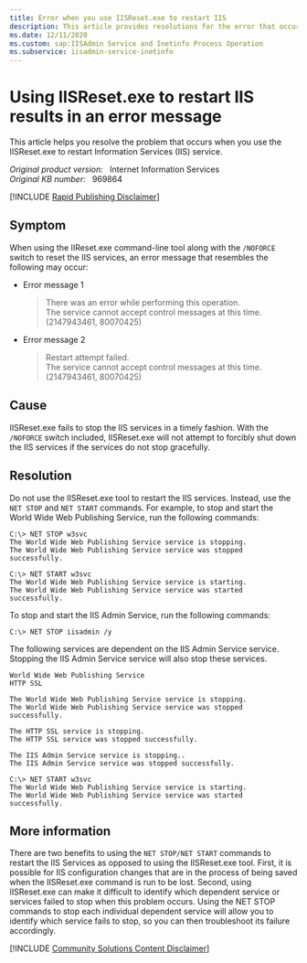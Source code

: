 ```yaml
---
title: Error when you use IISReset.exe to restart IIS
description: This article provides resolutions for the error that occurs when you use the  IISReset.exe to restart IIS service.
ms.date: 12/11/2020
ms.custom: sap:IISAdmin Service and Inetinfo Process Operation
ms.subservice: iisadmin-service-inetinfo
---
```

# Using IISReset.exe to restart IIS results in an error message

This article helps you resolve the problem that occurs when you use the IISReset.exe to restart Information Services (IIS) service.

_Original product version:_ &nbsp; Internet Information Services  
_Original KB number:_ &nbsp; 969864

[!INCLUDE [Rapid Publishing Disclaimer](../../../../includes/rapid-publishing-disclaimer.md)]

## Symptom

When using the IIReset.exe command-line tool along with the `/NOFORCE` switch to reset the IIS services, an error message that resembles the following may occur:

- Error message 1

    > There was an error while performing this operation.  
    The service cannot accept control messages at this time. (2147943461, 80070425)

- Error message 2

    > Restart attempt failed.  
    The service cannot accept control messages at this time. (2147943461, 80070425)

## Cause

IISReset.exe fails to stop the IIS services in a timely fashion. With the `/NOFORCE` switch included, IISReset.exe will not attempt to forcibly shut down the IIS services if the services do not stop gracefully.

## Resolution

Do not use the IISReset.exe tool to restart the IIS services. Instead, use the `NET STOP` and `NET START` commands. For example, to stop and start the World Wide Web Publishing Service, run the following commands:

```console
C:\> NET STOP w3svc
The World Wide Web Publishing Service service is stopping.
The World Wide Web Publishing Service service was stopped successfully.

C:\> NET START w3svc
The World Wide Web Publishing Service service is starting.
The World Wide Web Publishing Service service was started successfully.
```

To stop and start the IIS Admin Service, run the following commands:

```console
C:\> NET STOP iisadmin /y
```

The following services are dependent on the IIS Admin Service service.
Stopping the IIS Admin Service service will also stop these services.

```console
World Wide Web Publishing Service  
HTTP SSL

The World Wide Web Publishing Service service is stopping.  
The World Wide Web Publishing Service service was stopped successfully.

The HTTP SSL service is stopping.  
The HTTP SSL service was stopped successfully.

The IIS Admin Service service is stopping..  
The IIS Admin Service service was stopped successfully.
```

```console
C:\> NET START w3svc
The World Wide Web Publishing Service service is starting.
The World Wide Web Publishing Service service was started successfully.
```

## More information

There are two benefits to using the `NET STOP/NET START` commands to restart the IIS Services as opposed to using the IISReset.exe tool. First, it is possible for IIS configuration changes that are in the process of being saved when the IISReset.exe command is run to be lost. Second, using IISReset.exe can make it difficult to identify which dependent service or services failed to stop when this problem occurs. Using the NET STOP commands to stop each individual dependent service will allow you to identify which service fails to stop, so you can then troubleshoot its failure accordingly.

[!INCLUDE [Community Solutions Content Disclaimer](../../../../includes/community-solutions-content-disclaimer.md)]
